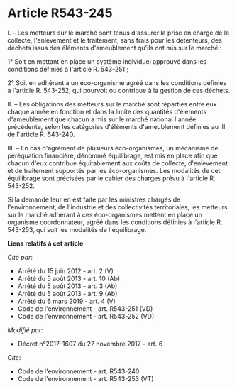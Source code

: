# Article R543-245

I. – Les metteurs sur le marché sont tenus d'assurer la prise en charge de la collecte, l'enlèvement et le traitement, sans
frais pour les détenteurs, des déchets issus des éléments d'ameublement qu'ils ont mis sur le marché : 

1° Soit en mettant en place un système individuel approuvé dans les conditions définies à l'article R. 543-251 ; 

2° Soit en adhérant à un éco-organisme agréé dans les conditions définies à l'article R. 543-252, qui pourvoit ou contribue à
la gestion de ces déchets. 

II. – Les obligations des metteurs sur le marché sont réparties entre eux chaque année en fonction et dans la limite des
quantités d'éléments d'ameublement que chacun a mis sur le marché national l'année précédente, selon les catégories
d'éléments d'ameublement définies au III de l'article R. 543-240. 

III. – En cas d'agrément de plusieurs éco-organismes, un mécanisme de péréquation financière, dénommé équilibrage, est mis en
place afin que chacun d'eux contribue équitablement aux coûts de collecte, d'enlèvement et de traitement supportés par les
éco-organismes. Les modalités de cet équilibrage sont précisées par le cahier des charges prévu à l'article R. 543-252. 

Si la demande leur en est faite par les ministres chargés de l'environnement, de l'industrie et des collectivités
territoriales, les metteurs sur le marché adhérant à ces éco-organismes mettent en place un organisme coordonnateur, agréé
dans les conditions définies à l'article R. 543-253, qui suit les modalités de l'équilibrage.

**Liens relatifs à cet article**

_Cité par_:

  - Arrêté du 15 juin 2012 - art. 2 (V)
  - Arrêté du 5 août 2013 - art. 10 (Ab)
  - Arrêté du 5 août 2013 - art. 3 (Ab)
  - Arrêté du 5 août 2013 - art. 9 (Ab)
  - Arrêté du 6 mars 2019 - art. 4 (V)
  - Code de l'environnement - art. R543-251 (VD)
  - Code de l'environnement - art. R543-252 (VD)

_Modifié par_:

  - Décret n°2017-1607 du 27 novembre 2017 - art. 6

_Cite_:

  - Code de l'environnement - art. R543-240
  - Code de l'environnement - art. R543-253 (VT)
